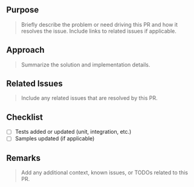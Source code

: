## Purpose
> Briefly describe the problem or need driving this PR and how it resolves the issue. Include links to related issues if applicable.

## Approach
> Summarize the solution and implementation details.

## Related Issues
> Include any related issues that are resolved by this PR.

## Checklist
- [ ] Tests added or updated (unit, integration, etc.)
- [ ] Samples updated (if applicable)

## Remarks
> Add any additional context, known issues, or TODOs related to this PR.
